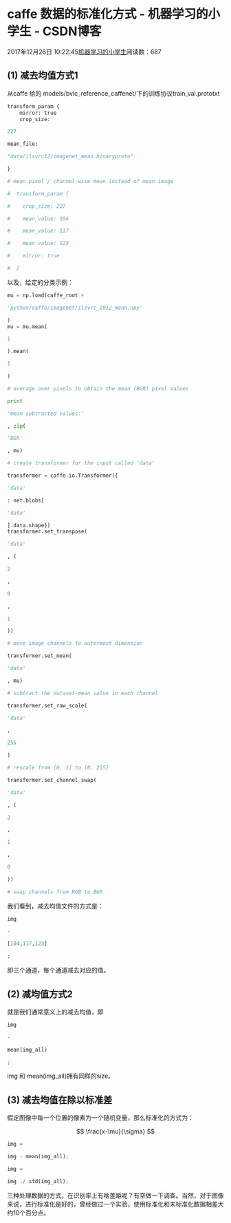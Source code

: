 
# caffe 数据的标准化方式 - 机器学习的小学生 - CSDN博客


2017年12月26日 10:22:45[机器学习的小学生](https://me.csdn.net/xuluhui123)阅读数：687



## (1) 减去均值方式1
从caffe 给的 models/bvlc_reference_caffenet/下的训练协议train_val.prototxt
```python
transform_param {
    mirror: true
    crop_size:
```
```python
227
```
```python
mean_file:
```
```python
"data/ilsvrc12/imagenet_mean.binaryproto"
```
```python
}
```
```python
# mean pixel / channel-wise mean instead of mean image
```
```python
#  transform_param {
```
```python
#    crop_size: 227
```
```python
#    mean_value: 104
```
```python
#    mean_value: 117
```
```python
#    mean_value: 123
```
```python
#    mirror: true
```
```python
#  }
```
以及，给定的分类示例：
```python
mu = np.load(caffe_root +
```
```python
'python/caffe/imagenet/ilsvrc_2012_mean.npy'
```
```python
)
mu = mu.mean(
```
```python
1
```
```python
).mean(
```
```python
1
```
```python
)
```
```python
# average over pixels to obtain the mean (BGR) pixel values
```
```python
print
```
```python
'mean-subtracted values:'
```
```python
, zip(
```
```python
'BGR'
```
```python
, mu)
```
```python
# create transformer for the input called 'data'
```
```python
transformer = caffe.io.Transformer({
```
```python
'data'
```
```python
: net.blobs[
```
```python
'data'
```
```python
].data.shape})
transformer.set_transpose(
```
```python
'data'
```
```python
, (
```
```python
2
```
```python
,
```
```python
0
```
```python
,
```
```python
1
```
```python
))
```
```python
# move image channels to outermost dimension
```
```python
transformer.set_mean(
```
```python
'data'
```
```python
, mu)
```
```python
# subtract the dataset-mean value in each channel
```
```python
transformer.set_raw_scale(
```
```python
'data'
```
```python
,
```
```python
255
```
```python
)
```
```python
# rescale from [0, 1] to [0, 255]
```
```python
transformer.set_channel_swap(
```
```python
'data'
```
```python
, (
```
```python
2
```
```python
,
```
```python
1
```
```python
,
```
```python
0
```
```python
))
```
```python
# swap channels from RGB to BGR
```
我们看到，减去均值文件的方式是：
```python
img
```
```python
-
```
```python
[104,117,123]
```
```python
;
```
即三个通道，每个通道减去对应的值。
## (2) 减均值方式2
就是我们通常意义上的减去均值，即
```python
img
```
```python
-
```
```python
mean(img_all)
```
```python
;
```
img 和 mean(img_all)拥有同样的size。
## (3) 减去均值在除以标准差
假定图像中每一个位置的像素为一个随机变量，那么标准化的方式为：

$$
\frac{x-\mu}{\sigma}
$$

```python
img =
```
```python
img - mean(img_all);
```
```python
img =
```
```python
img ./ std(img_all);
```
三种处理数据的方式，在识别率上有啥差距呢？有空做一下调查。当然，对于图像来说，进行标准化是好的，曾经做过一个实验，使用标准化和未标准化数据相差大约10个百分点。


